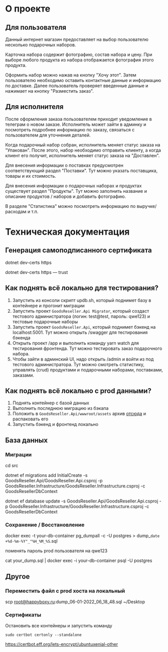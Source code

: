 # О проекте

## Для пользователя

Данный интернет магазин предоставляет на выбор пользователю несколько подарочных наборов.

Карточка набора содержит фотографию, состав набора и цену. При выборе любого продукта из набора отображается фотография этого продукта.

Оформить набор можно нажав на кнопку "Хочу этот". Затем пользователю необходимо оставить контактные данные и информацию по доставке. Далее пользователь проверяет введенные данные и нажимает на кнопку "Разместить заказ".

## Для исполнителя

После оформления заказа пользователем приходит уведомление в телеграм о новом заказе. Исполнитель может зайти в админку и посмотреть подробнее информацию по заказу, связаться с пользователем для уточнения деталей.

Когда подарочный набор собран, исполнитель меняет статус заказа на "Упакован". После этого, набор необходимо отправить клиенту, а когда клиент его получит, исполнитель меняет статус заказа на "Доставлен".

Для внесения информации о поставках предусмотрен соответствующий раздел "Поставки". Тут можно указать поставщика, товары и их стоимость.

Для внесения информации о подарочных наборах и продуктах существует раздел "Продукты". Тут можно заполнить название и описание продуктов / наборов и добавить фотографию.

В разделе "Статистика" можно посмотреть информацию по выручке/расходам и т.п.

# Техническая документация

## Генерация самоподписанного сертификата

dotnet dev-certs https

dotnet dev-certs https — trust

## Как поднять всё локально для тестирования?
1. Запустить из консоли скрипт updb.sh, который поднимет базу в контейнере и прогонит миграции
2. Запустить проект `GoodsReseller.Api Migrator`, который создаст тестового администратора (логин: test@test, пароль: qwe123) и тестовые подарочные наборы
3. Запустить проект `GoodsReseller.Api`, который поднимет бэкенд на localhost:5001. Тут можно открыть /swagger для тестирования бэкенда
4. Открыть проект /app и выполнить команду yarn watch для тестирования фронтенда. Тут можно тестировать заказ подарочного набора.
5. Чтобы зайти в админский UI, надо открыть /admin и войти из под тестового администратора. Тут можно смотреть статистику, управлять (crud) продуктами и подарочными наборами, поставками, заказами.

## Как поднять всё локально с prod данными?
1. Поднять контейнер с базой данных
2. Выполнить последнюю миграцию из бэкапа
3. Положить в `GoodsReseller.Api/wwwroot/assets` архив [отсюда](https://drive.google.com/file/d/19yhkXaRA69bObtr8IW6F341AA4KKbKqo/view?usp=drivesdk) и распаковать его
4. Запустить бэкенд и фронтенд локально

## База данных

### Миграции

cd src

dotnet ef migrations add InitialCreate -s GoodsReseller.Api/GoodsReseller.Api.csproj -p  GoodsReseller.Infrastructure/GoodsReseller.Infrastructure.csproj -c GoodsResellerDbContext

dotnet ef database update -s GoodsReseller.Api/GoodsReseller.Api.csproj -p  GoodsReseller.Infrastructure/GoodsReseller.Infrastructure.csproj -c GoodsResellerDbContext

### Сохранение / Восстановление

docker exec -t your-db-container pg_dumpall -c -U postgres > dump_`date +%d-%m-%Y"_"%H_%M_%S`.sql

поменять пароль prod пользователя на qwe123

cat your_dump.sql | docker exec -i your-db-container psql -U postgres

## Другое

### Переместить файл с prod хоста на локальный

scp root@happyboxy.ru:dump_06-01-2022_06_18_48.sql ~/Desktop

### Сертификаты

Остановить все контейнеры и запустить команду

`sudo certbot certonly --standalone`

https://certbot.eff.org/lets-encrypt/ubuntuxenial-other


